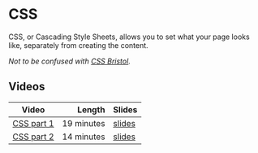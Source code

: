 # CSS

CSS, or Cascading Style Sheets, allows you to set what your page looks like, separately from creating the content.

_Not to be confused with [CSS Bristol](https://cssbristol.co.uk/)._

## Videos

| Video | Length | Slides |
|-------|-------:|--------|
| [CSS part 1](https://web.microsoftstream.com/video/19b45256-575f-4d09-8bc5-ccd29d34c64e?channelId=793a8a65-ed73-4803-820f-dd7f2c675f46) | 19 minutes | [slides](https://uob.sharepoint.com/:b:/r/teams/UnitTeams-COMS10012-2021-22-TB-2-A/Shared%20Documents/Documents/CSS%201.pdf) |
| [CSS part 2](https://web.microsoftstream.com/video/77d53305-8551-459f-83b6-baa9ae989e15?channelId=793a8a65-ed73-4803-820f-dd7f2c675f46) | 14 minutes | [slides](https://uob.sharepoint.com/:b:/r/teams/UnitTeams-COMS10012-2021-22-TB-2-A/Shared%20Documents/Documents/CSS%202.pdf) |